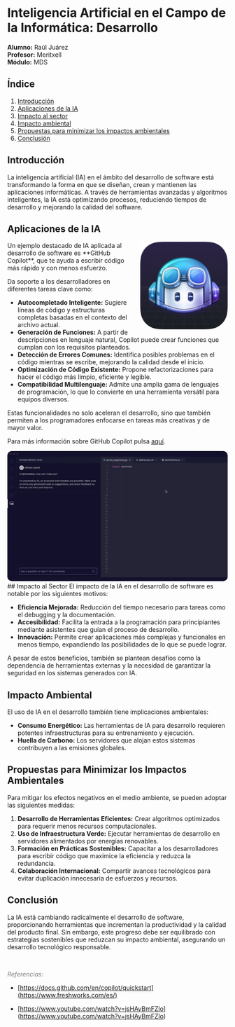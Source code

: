 
# Inteligencia Artificial en el Campo de la Informática: Desarrollo

**Alumno:** Raúl Juárez  
**Profesor:** Meritxell  
**Módulo:** MDS

## Índice
1. [Introducción](#introducción)
2. [Aplicaciones de la IA](#aplicaciones-de-la-ia)
3. [Impacto al sector](#impacto-al-sector)
4. [Impacto ambiental](#impacto-ambiental)
5. [Propuestas para minimizar los impactos ambientales](#propuestas-para-minimizar-los-impactos-ambientales)
6. [Conclusión](#conclusión)

## Introducción
La inteligencia artificial (IA) en el ámbito del desarrollo de software está transformando la forma en que se diseñan, crean y mantienen las aplicaciones informáticas. A través de herramientas avanzadas y algoritmos inteligentes, la IA está optimizando procesos, reduciendo tiempos de desarrollo y mejorando la calidad del software.

## Aplicaciones de la IA

<div style="margin-left: 20px;">
  <img src="./LogoGitHubCopitlot.png" alt="Logo de GitHub Copilot" width="200" style="float: right; margin-left: 20px;">
</div>
  Un ejemplo destacado de IA aplicada al desarrollo de software es **GitHub Copilot**, que te ayuda a escribir código más rápido y con menos esfuerzo. 

  Da soporte a los desarrolladores en diferentes tareas clave como:

  - **Autocompletado Inteligente:** Sugiere líneas de código y estructuras completas basadas en el contexto del archivo actual.
  - **Generación de Funciones:** A partir de descripciones en lenguaje natural, Copilot puede crear funciones que cumplan con los requisitos planteados.
  - **Detección de Errores Comunes:** Identifica posibles problemas en el código mientras se escribe, mejorando la calidad desde el inicio.
  - **Optimización de Código Existente:** Propone refactorizaciones para hacer el código más limpio, eficiente y legible.
  - **Compatibilidad Multilenguaje:** Admite una amplia gama de lenguajes de programación, lo que lo convierte en una herramienta versátil para equipos diversos.

  Estas funcionalidades no solo aceleran el desarrollo, sino que también permiten a los programadores enfocarse en tareas más creativas y de mayor valor.

  Para más información sobre GitHub Copilot pulsa [aquí](https://docs.github.com/en/copilot/about-github-copilot/what-is-github-copilot).
<div>
<img src="./interfazCop.png" alt="Imagen Copitlot" style="border-radius: 10px;">
</div>
## Impacto al Sector
El impacto de la IA en el desarrollo de software es notable por los siguientes motivos:

- **Eficiencia Mejorada:** Reducción del tiempo necesario para tareas como el debugging y la documentación.
- **Accesibilidad:** Facilita la entrada a la programación para principiantes mediante asistentes que guían el proceso de desarrollo.
- **Innovación:** Permite crear aplicaciones más complejas y funcionales en menos tiempo, expandiendo las posibilidades de lo que se puede lograr.

A pesar de estos beneficios, también se plantean desafíos como la dependencia de herramientas externas y la necesidad de garantizar la seguridad en los sistemas generados con IA.

## Impacto Ambiental
El uso de IA en el desarrollo también tiene implicaciones ambientales:

- **Consumo Energético:** Las herramientas de IA para desarrollo requieren potentes infraestructuras para su entrenamiento y ejecución.
- **Huella de Carbono:** Los servidores que alojan estos sistemas contribuyen a las emisiones globales.

## Propuestas para Minimizar los Impactos Ambientales
Para mitigar los efectos negativos en el medio ambiente, se pueden adoptar las siguientes medidas:

1. **Desarrollo de Herramientas Eficientes:** Crear algoritmos optimizados para requerir menos recursos computacionales.
2. **Uso de Infraestructura Verde:** Ejecutar herramientas de desarrollo en servidores alimentados por energías renovables.
3. **Formación en Prácticas Sostenibles:** Capacitar a los desarrolladores para escribir código que maximice la eficiencia y reduzca la redundancia.
4. **Colaboración Internacional:** Compartir avances tecnológicos para evitar duplicación innecesaria de esfuerzos y recursos.

## Conclusión
La IA está cambiando radicalmente el desarrollo de software, proporcionando herramientas que incrementan la productividad y la calidad del producto final. Sin embargo, este progreso debe ser equilibrado con estrategias sostenibles que reduzcan su impacto ambiental, asegurando un desarrollo tecnológico responsable.


<br>

*<span style='color:grey'> Referencias: </span>*

- [https://docs.github.com/en/copilot/quickstart](https://www.freshworks.com/es/)

- [https://www.youtube.com/watch?v=jsHAyBmFZlo] (https://www.youtube.com/watch?v=jsHAyBmFZlo)
  

     
